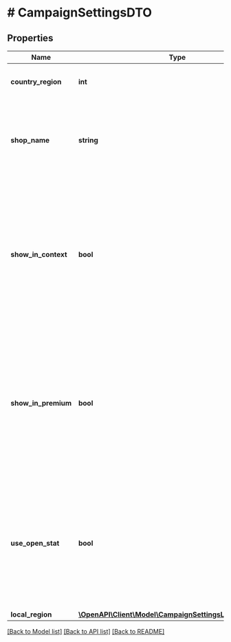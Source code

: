 # # CampaignSettingsDTO

## Properties

Name | Type | Description | Notes
------------ | ------------- | ------------- | -------------
**country_region** | **int** | Идентификатор региона, в котором находится магазин. | [optional]
**shop_name** | **string** | Наименование магазина на Яндекс Маркете. Если наименование отсутствует, значение параметра выводится — &#x60;null&#x60;. | [optional]
**show_in_context** | **bool** | Признак размещения магазина на сайтах партнеров Яндекс Дистрибуции. Возможные значения: * &#x60;false&#x60; — магазин не размещен на сайтах партнеров Яндекс Дистрибуции. * &#x60;true&#x60; — магазин размещен на сайтах партнеров Яндекс Дистрибуции. | [optional]
**show_in_premium** | **bool** | Признак показа предложений магазина в блоке над результатами поиска (cпецразмещение). Возможные значения: * &#x60;false&#x60; — предложения не показываются в блоке cпецразмещения. * &#x60;true&#x60; — предложения показываются в блоке cпецразмещения. | [optional]
**use_open_stat** | **bool** | Признак использования внешней интернет-статистики. Возможные значения: * &#x60;false&#x60; — внешняя интернет-статистика не используется. * &#x60;true&#x60; — внешняя интернет-статистика используется. | [optional]
**local_region** | [**\OpenAPI\Client\Model\CampaignSettingsLocalRegionDTO**](CampaignSettingsLocalRegionDTO.md) |  | [optional]

[[Back to Model list]](../../README.md#models) [[Back to API list]](../../README.md#endpoints) [[Back to README]](../../README.md)
